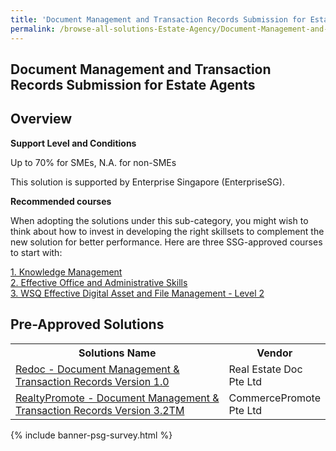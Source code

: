 ```yaml
---
title: 'Document Management and Transaction Records Submission for Estate Agents'
permalink: /browse-all-solutions-Estate-Agency/Document-Management-and-Transaction-Records-Submission-for-Estate-Agents
---
```


## Document Management and Transaction Records Submission for Estate Agents
## Overview

**Support Level and Conditions**

Up to 70% for SMEs, N.A. for non-SMEs

This solution is supported by Enterprise Singapore (EnterpriseSG).

**Recommended courses**

When adopting the solutions under this sub-category, you might wish to think about how to invest in developing the right skillsets to complement the new solution for better performance. Here are three SSG-approved courses to start with:

<a href='https://sfec.enterprisejobskills.gov.sg/Course_Internet/CourseDetail.aspx?CoursesReferenceNumber=TGS-2021004604'  target='_blank' rel='noopener'>1. Knowledge Management</a><br>
<a href='https://sfec.enterprisejobskills.gov.sg/Course_Internet/CourseDetail.aspx?CoursesReferenceNumber=TGS-2020503896'  target='_blank' rel='noopener'>2. Effective Office and Administrative Skills</a><br>
<a href='https://sfec.enterprisejobskills.gov.sg/Course_Internet/CourseDetail.aspx?CoursesReferenceNumber=TGS-2020505798'  target='_blank' rel='noopener'>3. WSQ Effective Digital Asset and File Management - Level 2</a><br>

## Pre-Approved Solutions

<table>
<tr>
<th style='width: auto;'><b>Solutions Name</b></th>
<th style='width: 30%;'><b>Vendor</b></th>
</tr>
<tr>
<td><a href='/productivity-solutions-grant/solutionrepo/solution2736' target='_blank'>Redoc - Document Management & Transaction Records Version 1.0</a><br></td>
<td>Real Estate Doc Pte Ltd</td>
</tr>
<tr>
<td><a href='/productivity-solutions-grant/solutionrepo/solution3932' target='_blank'>RealtyPromote - Document Management & Transaction Records Version 3.2TM</a><br></td>
<td>CommercePromote Pte Ltd</td>
</tr>
</table>

{% include banner-psg-survey.html %}
